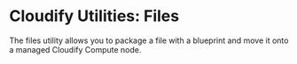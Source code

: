 # Cloudify Utilities: Files

The files utility allows you to package a file with a blueprint and move it onto a managed Cloudify Compute node.
